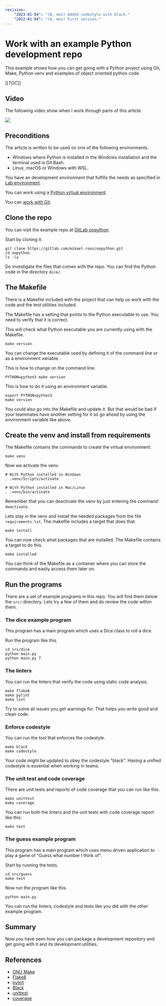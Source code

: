 ```yaml
---
revision:
    "2023-01-04": "(B, mos) Added codestyle with black."
    "2022-01-04": "(A, mos) First version."
---
```

Work with an example Python development repo
=========================

This example shows how you can get going with a Python project using Git, Make, Python venv and examples of object oriented python code.

[[_TOC_]]



Video
---------------------------

The following video show when I work through parts of this article.

[![](http://img.youtube.com/vi/nWsm0COnWew/0.jpg)](http://www.youtube.com/watch?v=nWsm0COnWew "YouTube: Work with an example Python development repository with code analysis and test tools")



Preconditions
-------------------------

The article is written to be used on one of the following environments.

* Windows where Python is installed in the Windows installation and the terminal used is Git Bash.
* Linux, macOS or Windows with WSL.

You have an development environment that fulfills the needs as specified in [Lab environment](lab-environment).

You can work using a [Python virtual environment](python-venv).

You can [work with Git](work-with-git).



Clone the repo
-------------------------

You can visit the example repo at [GitLab oopython](https://gitlab.com/mikael-roos/oopython).

Start by cloning it.

```
git clone https://gitlab.com/mikael-roos/oopython.git
cd oopython
ls -la
```

Do investigate the files that comes with the repo. You can find the Python code in the directory `dice/`.



The Makefile
-------------------------

There is a Makefile included with the project that can help us work with the code and the test utilities included.

The Makefile has a setting that points to the Python executable to use. You need to verify that it is correct.

This will check what Python executable you are currently using with the Makefile.

```
make version
```

You can change the executable used by defining it of the command line or as a environment variable.

This is how to change on the command line.

```
PYTHON=python3 make version
```

This is how to do it using an environment variable.

```
export PYTHON=python3
make version
```

You could also go into the Makefile and update it. But that would be bad if your teammates have another setting for it so go ahead by using the environment variable like above.



Create the venv and install from requirements
-------------------------

The Makefile contains the commands to create the virtual environment.

```
make venv
```

Now we activate the venv.

```
# With Python installed in Windows
. .venv/Scripts/activate

# With Python installed in Mac/Linux
. .venv/bin/activate
```

Remember that you can deactivate the venv by just entering the command `deactivate`.

Lets stay in the venv and install the needed packages from the file `requirements.txt`. The makefile includes a target that does that.

```
make install
```

You can now check what packages that are installed. The Makefile contains a target to do this.

```
make installed
```

You can think of the Makefile as a container where you can store the commands and easily access them later on.



Run the programs
-------------------------

There are a set of example programs in this repo. You will find them below the `src/` directory. Lets try a few of them and do review the code within them.



### The dice example program

This program has a main program which uses a Dice class to roll a dice.

Run the program like this.

```
cd src/dice
python main.py
python main.py 7
```



### The linters

You can run the linters that verify the code using static code analysis.

```
make flake8
make pylint
make lint
```

Try to solve all issues you get warnings for. That helps you write good and clean code.



### Enforce codestyle

You can run the tool that enforces the codestyle.

```
make black
make codestyle
```

Your code might be updated to obey the codestyle "black". Having a unified codestyle is essential when working in teams.



### The unit test and code coverage

There are unit tests and reports of code coverage that you can run like this.

```
make unittest
make coverage
```

You can run both the linters and the unit tests with code coverage report like this.

```
make test
```



### The guess example program

This program has a main program which uses menu driven application to play a game of "Guess what number I think of".

Start by running the tests.

```
cd src/guess
make test
```

Now run the program like this.

```
python main.py
```

You can run the linters, codestyle and tests like you did with the other example program.



Summary
-------------------------

Now you have seen how you can package a development repository and get going with it and its development utilities.



References
-------------------------

* [GNU Make](https://www.gnu.org/software/make/manual/make.html)
* [Flake8](https://flake8.pycqa.org/)
* [pylint](https://pylint.org/)
* [Black](https://black.readthedocs.io/en/stable/)
* [unittest](https://docs.python.org/3/library/unittest.html)
* [coverage](https://coverage.readthedocs.io/en/6.3.1/)
